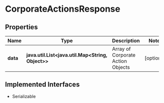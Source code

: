 

# CorporateActionsResponse


## Properties

Name | Type | Description | Notes
------------ | ------------- | ------------- | -------------
**data** | **java.util.List&lt;java.util.Map&lt;String, Object&gt;&gt;** | Array of Corporate Action Objects |  [optional]


## Implemented Interfaces

* Serializable



